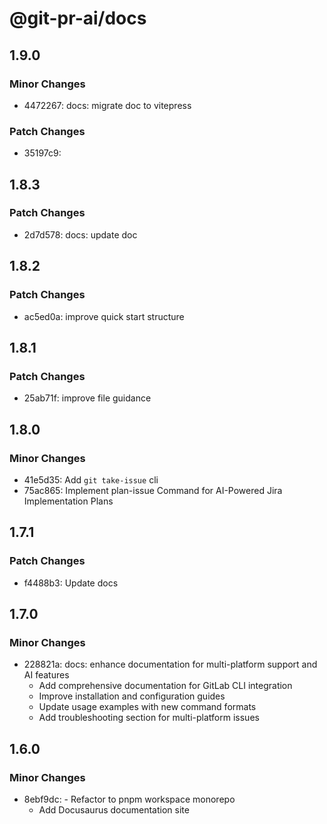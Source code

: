 # @git-pr-ai/docs

## 1.9.0

### Minor Changes

- 4472267: docs: migrate doc to vitepress

### Patch Changes

- 35197c9:

## 1.8.3

### Patch Changes

- 2d7d578: docs: update doc

## 1.8.2

### Patch Changes

- ac5ed0a: improve quick start structure

## 1.8.1

### Patch Changes

- 25ab71f: improve file guidance

## 1.8.0

### Minor Changes

- 41e5d35: Add `git take-issue` cli
- 75ac865: Implement plan-issue Command for AI-Powered Jira Implementation Plans

## 1.7.1

### Patch Changes

- f4488b3: Update docs

## 1.7.0

### Minor Changes

- 228821a: docs: enhance documentation for multi-platform support and AI features
  - Add comprehensive documentation for GitLab CLI integration
  - Improve installation and configuration guides
  - Update usage examples with new command formats
  - Add troubleshooting section for multi-platform issues

## 1.6.0

### Minor Changes

- 8ebf9dc: - Refactor to pnpm workspace monorepo
  - Add Docusaurus documentation site
